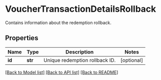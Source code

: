 # VoucherTransactionDetailsRollback

Contains information about the redemption rollback.

## Properties

Name | Type | Description | Notes
------------ | ------------- | ------------- | -------------
**id** | **str** | Unique redemption rollback ID. | [optional] 

[[Back to Model list]](../README.md#documentation-for-models) [[Back to API list]](../README.md#documentation-for-api-endpoints) [[Back to README]](../README.md)


